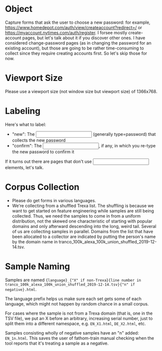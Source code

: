 # Object

Capture forms that ask the user to choose a new password: for example, https://www.homedepot.com/auth/view/createaccount?redirect=/ or https://myaccount.nytimes.com/auth/register. I forsee mostly create-account pages, but let's talk about it if you discover other ones. I have considered change-password pages (as in changing the password for an existing account), but those are going to be rather time-consuming to collect since they require creating accounts first. So let's skip those for now.

# Viewport Size

Please use a viewport size (not window size but viewport size) of 1366x768.

# Labeling

Here's what to label:

* "new": The <input> (generally type=password) that collects the new password
* "confirm": The <input>, if any, in which you re-type the new password to confirm it

If it turns out there are pages that don't use <input> elements, let's talk.

# Corpus Collection

* Please do get forms in various languages.
* We're collecting from a shuffled Trexa list. The shuffling is because we want to get started on feature engineering while samples are still being collected. Thus, we need the samples to come in from a uniform distribution, not the skewed one characteristic of starting with popular domains and only afterward descending into the long, weird tail. Several of us are collecting samples in parallel. Domains from the list that have been allocated to a collector are indicated by putting the person's name by the domain name in tranco_100k_alexa_100k_union_shuffled_2019-12-14.tsv.

# Sample Naming

Samples are named `{language}_{"X" if non-Trexa}{line number in tranco_100k_alexa_100k_union_shuffled_2019-12-14.tsv}{"n" if negative}.html`.

The language prefix helps us make sure each set gets some of each language, which might not happen by random chance in a small corpus.

For cases where the sample is not from a Trexa domain (that is, one in the TSV file), we put an X before an arbitrary, increasing serial number, just to split them into a different namespace, e.g. `EN_X1.html`, `DE_X2.html`, etc.

Samples consisting wholly of negative samples have an "n" added: `EN_1n.html`. This saves the user of fathom-train manual checking when the tool reports that it's treating a sample as a negative.
